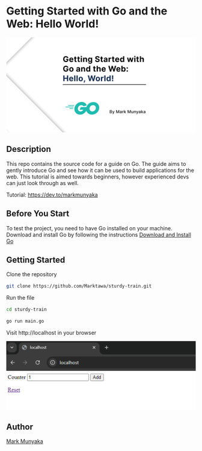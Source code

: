 # Getting Started with Go and the Web: Hello World!

![Project Cover](cover.png)

## Description

This repo contains the source code for a guide on Go. The guide aims to gently introduce Go and see how it can be used to build applications for the web. This tutorial is aimed towards beginners, however experienced devs can just look through as well.

Tutorial: https://dev.to/markmunyaka

## Before You Start

To test the project, you need to have Go installed on your machine. Download and install Go by following the instructions [Download and Install Go]()

## Getting Started

Clone the repository
```sh
git clone https://github.com/Marktawa/sturdy-train.git
```

Run the file
```sh
cd sturdy-train
```

```sh
go run main.go
```

Visit http://localhost in your browser

![Dynamic Web page using Go: Counter](dynamic-web-page-counter.png)

## Author

[Mark Munyaka](https://github.com/Marktawa)